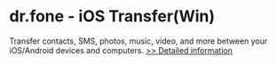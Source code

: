# dr.fone - iOS Transfer(Win)
Transfer contacts, SMS, photos, music, video, and more between your iOS/Android devices and computers.
[>> Detailed information](https://secure.shareit.com/shareit/product.html?productid=300947730&affiliateid=200057808)
